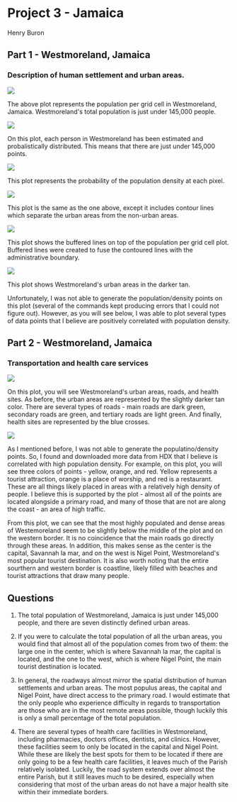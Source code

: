 # Project 3 - Jamaica

Henry Buron

## Part 1 - Westmoreland, Jamaica

### Description of human settlement and urban areas.

![](West_pop19.png)

The above plot represents the population per grid cell in Westmoreland, Jamaica. Westmoreland's total population is just under 145,000 people.

![](estimated_persons.png)

On this plot, each person in Westmoreland has been estimated and probalistically distributed. This means that there are just under 145,000 points.

![](west_density.png)

This plot represents the probability of the population density at each pixel.

![](westcontour.png)

This plot is the same as the one above, except it includes contour lines which separate the urban areas from the non-urban areas.

![](buffered.png)

This plot shows the buffered lines on top of the population per grid cell plot. Buffered lines were created to fuse the contoured lines with the administrative boundary.

![](urbanareas.png)

This plot shows Westmoreland's urban areas in the darker tan.

Unfortunately, I was not able to generate the population/density points on this plot (several of the commands kept producing errors that I could not figure out). However, as you will see below, I was able to plot several types of data points that I believe are positively correlated with population density.

## Part 2 - Westmoreland, Jamaica

### Transportation and health care services

![](west_roads_health5.png)

On this plot, you will see Westmoreland's urban areas, roads, and health sites. As before, the urban areas are represented by the slightly darker tan color. There are several types of roads - main roads are dark green, secondary roads are green, and tertiary roads are light green. And finally, health sites are represented by the blue crosses. 

![](West_roads_health_points5.png)

As I mentioned before, I was not able to generate the populatino/density points. So, I found and downloaded more data from HDX that I believe is correlated with high population density. For example, on this plot, you will see three colors of points - yellow, orange, and red. Yellow represents a tourist attraction, orange is a place of worship, and red is a restaurant. These are all things likely placed in areas with a relatively high density of people. I believe this is supported by the plot - almost all of the points are located alongside a primary road, and many of those that are not are along the coast - an area of high traffic.

From this plot, we can see that the most highly populated and dense areas of Westemoreland seem to be slightly below the middle of the plot and on the western border. It is no coincidence that the main roads go directly through these areas. In addition, this makes sense as the center is the capital, Savannah la mar, and on the west is Nigel Point, Westmoreland's most popular tourist destination. It is also worth noting that the entire sourthern and western border is coastline, likely filled with beaches and tourist attractions that draw many people.

## Questions

1. The total population of Westmoreland, Jamaica is just under 145,000 people, and there are seven distinctly defined urban areas.

2. If you were to calculate the total population of all the urban areas, you would find that almost all of the population comes from two of them: the large one in the center, which is where Savannah la mar, the capital is located, and the one to the west, which is where Nigel Point, the main tourist destination is located.

3. In general, the roadways almost mirror the spatial distribution of human settlements and urban areas. The most populus areas, the capital and Nigel Point, have direct access to the primary road. I would estimate that the only people who experience difficulty in regards to transportation are those who are in the most remote areas possible, though luckily this is only a small percentage of the total population.

4. There are several types of health care facilities in Westmoreland, including pharmacies, doctors offices, dentists, and clinics. However, these facilities seem to only be located in the capital and Nigel Point. While these are likely the best spots for them to be located if there are only going to be a few health care facilities, it leaves much of the Parish relatively isolated. Luckily, the road system extends over almost the entire Parish, but it still leaves much to be desired, especially when considering that most of the urban areas do not have a major health site within their immediate borders.

